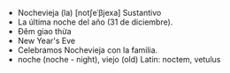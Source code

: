 - Nochevieja (la)	[notʃeˈβjexa]	Sustantivo
- La última noche del año (31 de diciembre).
- Đêm giao thừa
- New Year's Eve
- Celebramos Nochevieja con la familia.
- noche (noche - night), viejo (old)	Latin: noctem, vetulus